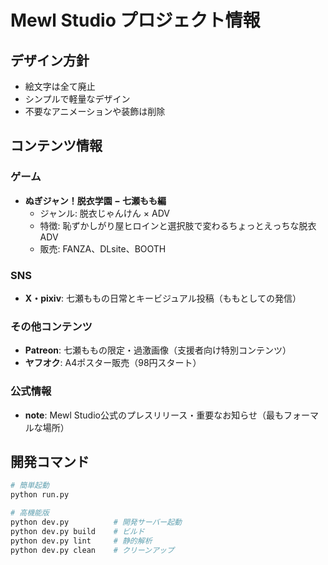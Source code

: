 # Mewl Studio プロジェクト情報

## デザイン方針
- 絵文字は全て廃止
- シンプルで軽量なデザイン
- 不要なアニメーションや装飾は削除

## コンテンツ情報

### ゲーム
- **ぬぎジャン！脱衣学園 − 七瀬もも編**
  - ジャンル: 脱衣じゃんけん × ADV
  - 特徴: 恥ずかしがり屋ヒロインと選択肢で変わるちょっとえっちな脱衣ADV
  - 販売: FANZA、DLsite、BOOTH

### SNS
- **X・pixiv**: 七瀬ももの日常とキービジュアル投稿（ももとしての発信）

### その他コンテンツ
- **Patreon**: 七瀬ももの限定・過激画像（支援者向け特別コンテンツ）
- **ヤフオク**: A4ポスター販売（98円スタート）

### 公式情報
- **note**: Mewl Studio公式のプレスリリース・重要なお知らせ（最もフォーマルな場所）

## 開発コマンド
```bash
# 簡単起動
python run.py

# 高機能版
python dev.py          # 開発サーバー起動
python dev.py build    # ビルド
python dev.py lint     # 静的解析
python dev.py clean    # クリーンアップ
```